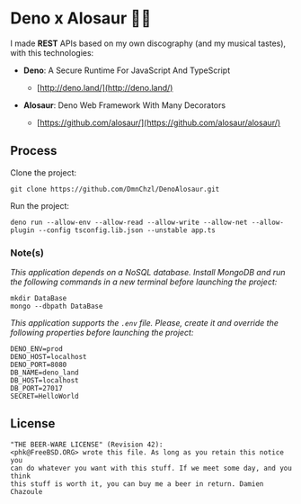 # Deno x Alosaur 🦕🦖

I made **REST** APIs based on my own discography (and my musical tastes), with this technologies:

- **Deno**: A Secure Runtime For JavaScript And TypeScript
  - [http://deno.land/](http://deno.land/)

- **Alosaur**: Deno Web Framework With Many Decorators
  - [https://github.com/alosaur/](https://github.com/alosaur/alosaur/)

## Process

Clone the project:

```
git clone https://github.com/DmnChzl/DenoAlosaur.git
```

Run the project:

```
deno run --allow-env --allow-read --allow-write --allow-net --allow-plugin --config tsconfig.lib.json --unstable app.ts
```

### Note(s)

_This application depends on a NoSQL database. Install MongoDB and run the following commands in a new terminal before launching the project:_

```
mkdir DataBase
mongo --dbpath DataBase
```

_This application supports the `.env` file. Please, create it and override the following properties before launching the project:_

```
DENO_ENV=prod
DENO_HOST=localhost
DENO_PORT=8080
DB_NAME=deno_land
DB_HOST=localhost
DB_PORT=27017
SECRET=HelloWorld
```

## License

```
"THE BEER-WARE LICENSE" (Revision 42):
<phk@FreeBSD.ORG> wrote this file. As long as you retain this notice you
can do whatever you want with this stuff. If we meet some day, and you think
this stuff is worth it, you can buy me a beer in return. Damien Chazoule
```
